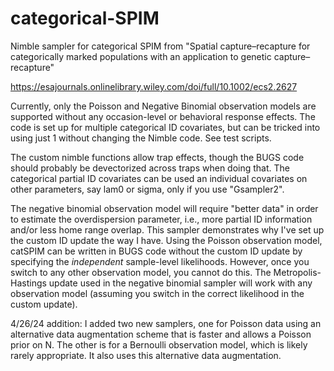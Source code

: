 # categorical-SPIM

Nimble sampler for categorical SPIM from "Spatial capture–recapture for categorically marked populations with an application to genetic capture–recapture"

https://esajournals.onlinelibrary.wiley.com/doi/full/10.1002/ecs2.2627

Currently, only the Poisson and Negative Binomial observation models are supported without any occasion-level or behavioral response effects. The code is set up for multiple categorical ID covariates, but can be tricked into using just 1 without changing the Nimble code. See test scripts.

The custom nimble functions allow trap effects, though the BUGS code should probably be devectorized across traps when doing that. The categorical partial ID covariates can be used an individual covariates on other parameters, say lam0 or sigma, only if you use "Gsampler2".

The negative binomial observation model will require "better data" in order to estimate the overdispersion parameter, i.e., more partial ID information and/or less home range overlap. This sampler demonstrates why I've set up the custom ID update the way I have. Using the Poisson observation model, catSPIM can be written in BUGS code without the custom ID update by specifying the *independent* sample-level likelihoods. However, once you switch to any other observation model, you cannot do this. The Metropolis-Hastings update used in the negative binomial sampler will work with any observation model (assuming you switch in the correct likelihood in the custom update).


4/26/24 addition: I added two new samplers, one for Poisson data using an alternative data augmentation scheme that is faster and allows a Poisson prior on N. The other is for a Bernoulli observation model, which is likely rarely appropriate. It also uses this alternative data augmentation.